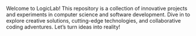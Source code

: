 
Welcome to LogicLab! This repository is a collection of innovative projects and experiments in computer science and software development. Dive in to explore creative solutions, cutting-edge technologies, and collaborative coding adventures. Let’s turn ideas into reality!

